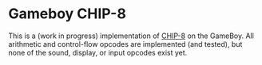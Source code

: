 # Gameboy CHIP-8

This is a (work in progress) implementation of [CHIP-8][1] on the GameBoy.
All arithmetic and control-flow opcodes are implemented (and tested),
but none of the sound, display, or input opcodes exist yet.

[1]: https://en.wikipedia.org/wiki/CHIP-8
